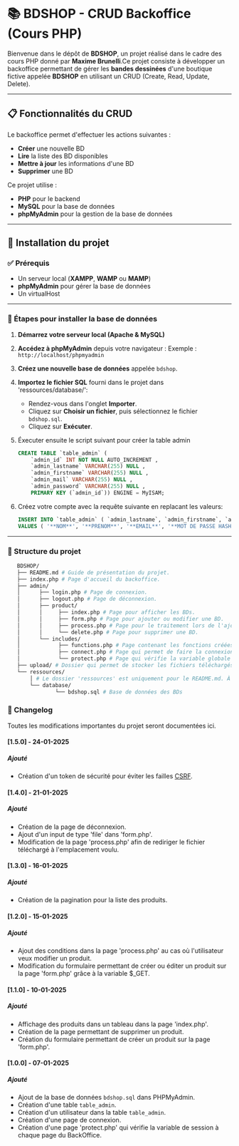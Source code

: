 # 📚 BDSHOP - CRUD Backoffice (Cours PHP) 

 Bienvenue dans le dépôt de **BDSHOP**, un projet réalisé dans le cadre des cours PHP donné par **Maxime Brunelli**.Ce projet consiste à développer un backoffice permettant de gérer les **bandes dessinées** d'une boutique fictive appelée **BDSHOP** en utilisant un CRUD (Create, Read, Update, Delete). 
 
---
## 📋 Fonctionnalités du CRUD

Le backoffice permet d'effectuer les actions suivantes :

- **Créer** une nouvelle BD
- **Lire** la liste des BD disponibles
- **Mettre à jour** les informations d'une BD
- **Supprimer** une BD

 Ce projet utilise : 
 
- **PHP** pour le backend
- **MySQL** pour la base de données
- **phpMyAdmin** pour la gestion de la base de données 
--- 
 ## 🚀 Installation du projet 

 ### ✅ Prérequis
 
- Un serveur local (**XAMPP**, **WAMP** ou **MAMP**)
- **phpMyAdmin** pour gérer la base de données 
- Un virtualHost
--- 
 ### 📂 Étapes pour installer la base de données 
 
1. **Démarrez votre serveur local (Apache & MySQL)**
2. **Accédez à phpMyAdmin** depuis votre navigateur : 
 Exemple : `http://localhost/phpmyadmin` 
1. **Créez une nouvelle base de données** appelée `bdshop`.
2. **Importez le fichier SQL** fourni dans le projet  dans 'ressources/database/': 
	- Rendez-vous dans l'onglet **Importer**.
	- Cliquez sur **Choisir un fichier**, puis sélectionnez le fichier `bdshop.sql`. 
	- Cliquez sur **Exécuter**. 
3. Éxecuter ensuite le script suivant pour créer la table admin 
    ```SQL
    CREATE TABLE `table_admin` (
        `admin_id` INT NOT NULL AUTO_INCREMENT , 
        `admin_lastname` VARCHAR(255) NULL , 
        `admin_firstname` VARCHAR(255) NULL , 
        `admin_mail` VARCHAR(255) NULL , 
        `admin_password` VARCHAR(255) NULL , 
        PRIMARY KEY (`admin_id`)) ENGINE = MyISAM;

    ```
4. Créez votre compte avec la requête suivante en replacant les valeurs:

	```SQL
	INSERT INTO `table_admin` ( `admin_lastname`, `admin_firstname`, `admin_mail`, `admin_password`) 
    VALUES ( '**NOM**', '**PRENOM**', '**EMAIL**', '**MOT DE PASSE HASHÉ**');
	```
--- 
 ### 📂 Structure du projet 
 ```bash
    BDSHOP/ 
    ├── README.md # Guide de présentation du projet.
    ├── index.php # Page d'accueil du backoffice.
    ├── admin/
    │      ├── login.php # Page de connexion.
    │      ├── logout.php # Page de déconnexion.
    │      ├── product/
    │      │     ├── index.php # Page pour afficher les BDs. 
    │      │     ├── form.php # Page pour ajouter ou modifier une BD.
    │      │     ├── process.php # Page pour le traitement lors de l'ajout ou la modification d'une BD.
    │      │     └── delete.php # Page pour supprimer une BD.
    │      └── includes/
    │            ├── functions.php # Page contenant les fonctions créées.
    │            ├── connect.php # Page qui permet de faire la connexion à la base de données.
    │            └── protect.php # Page qui vérifie la variable globale $_SESSION.
    ├── upload/ # Dossier qui permet de stocker les fichiers téléchargés depuis la page form.php
    └── ressources/
        │ # Le dossier 'ressources' est uniquement pour le README.md. À ne pas prendre en compte pour l'exercice.
        └── database/
                └── bdshop.sql # Base de données des BDs
```

### 📝 Changelog

Toutes les modifications importantes du projet seront documentées ici. 

#### [1.5.0] - 24-01-2025
##### Ajouté
- Création d'un token de sécurité pour éviter les failles [CSRF](https://fr.wikipedia.org/wiki/Cross-site_request_forgery).

#### [1.4.0] - 21-01-2025
##### Ajouté
- Création de la page de déconnexion.
- Ajout d'un input de type 'file' dans 'form.php'.
- Modification de la page 'process.php' afin de rediriger le fichier téléchargé à l'emplacement voulu.

#### [1.3.0] - 16-01-2025
##### Ajouté
- Création de la pagination pour la liste des produits.

#### [1.2.0] - 15-01-2025
##### Ajouté
- Ajout des conditions dans la page 'process.php' au cas où l'utilisateur veux modifier un produit.
- Modification du formulaire permettant de créer ou éditer un produit sur la page 'form.php' grâce à la variable $_GET.

#### [1.1.0] - 10-01-2025
##### Ajouté
- Affichage des produits dans un tableau dans la page 'index.php'.
- Création de la page permettant de supprimer un produit.
- Création du formulaire permettant de créer un produit sur la page 'form.php'.


#### [1.0.0] - 07-01-2025
##### Ajouté
- Ajout de la base de données `bdshop.sql` dans PHPMyAdmin.
- Création d'une table `table_admin`.
- Création d'un utilisateur dans la table `table_admin`.
- Création d'une page de connexion.
- Création d'une page 'protect.php' qui vérifie la variable de session à chaque page du BackOffice.

